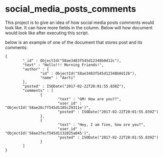 # social_media_posts_comments

This project is to give an idea of how social media posts comments would look like. It can have more fields in the column. Below will how document would look like after executing this script.


below is an example of one of the document that stores post and its comments:



	{
			"_id" : ObjectId("58ae3483f545d12348b0d12c"),
			"text" : "Hello!!! Morning Friends!",
			"author" : {
					"id" : ObjectId("58ae3483f545d12348b0d12b"),
					"name" : "Aarti"
			},
			"posted" : ISODate("2017-02-22T20:01:55.838Z"),
			"comments" : [ 
					{
							"text" : "GM! How are you??",
							"user_id" : "ObjectId('58ae26c7f545d1185c29311e')",
							"posted" : ISODate("2017-02-22T20:01:55.839Z")
					}, 
					{
							"text" : "Hey, I am fine, how are you?",
							"user_id" : "ObjectId('58ae2fecf545d1132025a045')",
							"posted" : ISODate("2017-02-22T20:01:55.839Z")
					}
			]
	}
